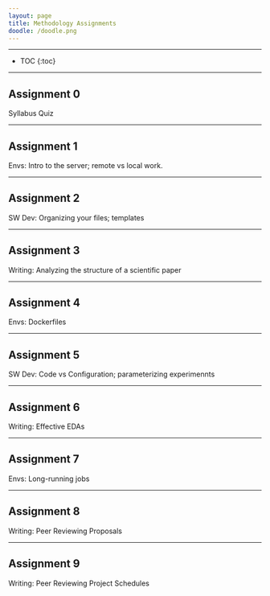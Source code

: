 ```yaml
---
layout: page
title: Methodology Assignments
doodle: /doodle.png
---
```


---
* TOC
{:toc}

---

## Assignment 0

Syllabus Quiz

---

## Assignment 1

Envs: Intro to the server; remote vs local work.

---

## Assignment 2

SW Dev: Organizing your files; templates

---

## Assignment 3

Writing: Analyzing the structure of a scientific paper

---

## Assignment 4

Envs: Dockerfiles

---

## Assignment 5

SW Dev: Code vs Configuration; parameterizing experimennts

---

## Assignment 6

Writing: Effective EDAs

---

## Assignment 7

Envs: Long-running jobs

---

## Assignment 8

Writing: Peer Reviewing Proposals

---

## Assignment 9

Writing: Peer Reviewing Project Schedules


